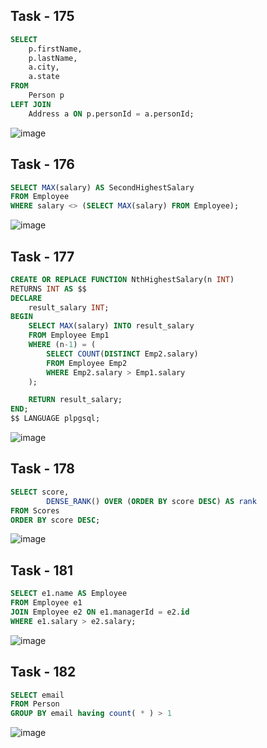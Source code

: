 ## Task - 175
```sql
SELECT 
    p.firstName,
    p.lastName,
    a.city,
    a.state
FROM 
    Person p
LEFT JOIN 
    Address a ON p.personId = a.personId;
```
![image](https://github.com/nikeyzdereva/oad_vorobyov/assets/112609367/adb30c8a-59fa-4115-aa63-8feba19bd7df)


## Task - 176
```sql
SELECT MAX(salary) AS SecondHighestSalary
FROM Employee
WHERE salary <> (SELECT MAX(salary) FROM Employee);

```
![image](https://github.com/nikeyzdereva/oad_vorobyov/assets/112609367/df71a6ba-ed52-4079-98ee-a0c0b0b50991)


## Task - 177
```sql
CREATE OR REPLACE FUNCTION NthHighestSalary(n INT) 
RETURNS INT AS $$
DECLARE
    result_salary INT;
BEGIN
    SELECT MAX(salary) INTO result_salary
    FROM Employee Emp1
    WHERE (n-1) = (
        SELECT COUNT(DISTINCT Emp2.salary)
        FROM Employee Emp2
        WHERE Emp2.salary > Emp1.salary
    );

    RETURN result_salary;
END;
$$ LANGUAGE plpgsql;
```
![image](https://github.com/nikeyzdereva/oad_vorobyov/assets/112609367/97e5bdf7-c5ce-4166-8771-54307a4d6885)


## Task - 178
```sql
SELECT score,
        DENSE_RANK() OVER (ORDER BY score DESC) AS rank
FROM Scores
ORDER BY score DESC;
```
![image](https://github.com/nikeyzdereva/oad_vorobyov/assets/112609367/aae1fd0c-3071-454e-a073-1d1a5bc35b23)


## Task - 181
```sql
SELECT e1.name AS Employee
FROM Employee e1
JOIN Employee e2 ON e1.managerId = e2.id
WHERE e1.salary > e2.salary;
```
![image](https://github.com/nikeyzdereva/oad_vorobyov/assets/112609367/68bdcb5e-7c06-47fd-9fc2-8b7f995df6e2)


## Task - 182
```sql
SELECT email
FROM Person
GROUP BY email having count( * ) > 1
```
![image](https://github.com/nikeyzdereva/oad_vorobyov/assets/112609367/af2d21dd-1082-4775-ad36-2e3579a86513)


























